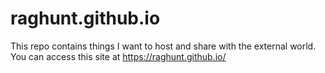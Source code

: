 # raghunt.github.io
This repo contains things I want to host and share with the external world. 
You can access this site at https://raghunt.github.io/

